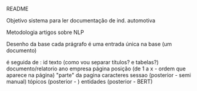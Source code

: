 README

Objetivo
sistema para ler documentação de ind. automotiva

Metodologia
artigos sobre NLP

Desenho da base
cada prágrafo é uma entrada única na base
(um documento)

é seguida de :
id
texto (como vou separar títulos? e tabelas?)
documento/relatorio
ano
empresa
página
posição (de 1 a x - ordem que aparece na página)
"parte" da pagina
caracteres
sessao (posterior - semi manual)
tópicos (posterior - )
entidades (posterior - BERT)